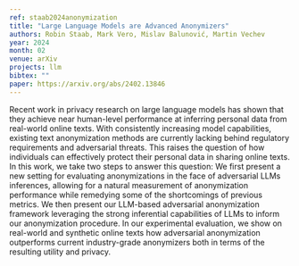 ```yaml
---
ref: staab2024anonymization
title: "Large Language Models are Advanced Anonymizers"
authors: Robin Staab, Mark Vero, Mislav Balunović, Martin Vechev
year: 2024
month: 02
venue: arXiv
projects: llm
bibtex: ""
paper: https://arxiv.org/abs/2402.13846
---
```


Recent work in privacy research on large language models has shown that they achieve near human-level performance at inferring personal data from real-world online texts. With consistently increasing model capabilities, existing text anonymization methods are currently lacking behind regulatory requirements and adversarial threats. This raises the question of how individuals can effectively protect their personal data in sharing online texts. In this work, we take two steps to answer this question: We first present a new setting for evaluating anonymizations in the face of adversarial LLMs inferences, allowing for a natural measurement of anonymization performance while remedying some of the shortcomings of previous metrics. We then present our LLM-based adversarial anonymization framework leveraging the strong inferential capabilities of LLMs to inform our anonymization procedure. In our experimental evaluation, we show on real-world and synthetic online texts how adversarial anonymization outperforms current industry-grade anonymizers both in terms of the resulting utility and privacy.